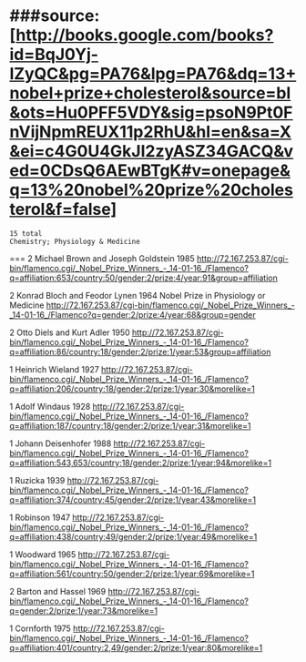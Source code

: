 
###source:
[http://books.google.com/books?id=BqJ0Yj-IZyQC&pg=PA76&lpg=PA76&dq=13+nobel+prize+cholesterol&source=bl&ots=Hu0PFF5VDY&sig=psoN9Pt0FnVijNpmREUX11p2RhU&hl=en&sa=X&ei=c4G0U4GkJI2zyASZ34GACQ&ved=0CDsQ6AEwBTgK#v=onepage&q=13%20nobel%20prize%20cholesterol&f=false]
===
	15 total
	Chemistry; Physiology & Medicine
===
2	Michael Brown and Joseph Goldstein	1985
http://72.167.253.87/cgi-bin/flamenco.cgi/_Nobel_Prize_Winners_-_14-01-16_/Flamenco?q=affiliation:653/country:50/gender:2/prize:4/year:91&group=affiliation

2	Konrad Bloch and Feodor Lynen	1964
Nobel Prize in Physiology or Medicine
http://72.167.253.87/cgi-bin/flamenco.cgi/_Nobel_Prize_Winners_-_14-01-16_/Flamenco?q=gender:2/prize:4/year:68&group=gender

2	Otto Diels and Kurt Adler	1950
http://72.167.253.87/cgi-bin/flamenco.cgi/_Nobel_Prize_Winners_-_14-01-16_/Flamenco?q=affiliation:86/country:18/gender:2/prize:1/year:53&group=affiliation

1	Heinrich Wieland	1927
http://72.167.253.87/cgi-bin/flamenco.cgi/_Nobel_Prize_Winners_-_14-01-16_/Flamenco?q=affiliation:206/country:18/gender:2/prize:1/year:30&morelike=1

1	Adolf Windaus	1928
http://72.167.253.87/cgi-bin/flamenco.cgi/_Nobel_Prize_Winners_-_14-01-16_/Flamenco?q=affiliation:187/country:18/gender:2/prize:1/year:31&morelike=1

1	Johann Deisenhofer	1988
http://72.167.253.87/cgi-bin/flamenco.cgi/_Nobel_Prize_Winners_-_14-01-16_/Flamenco?q=affiliation:543,653/country:18/gender:2/prize:1/year:94&morelike=1

1	Ruzicka	1939
http://72.167.253.87/cgi-bin/flamenco.cgi/_Nobel_Prize_Winners_-_14-01-16_/Flamenco?q=affiliation:374/country:45/gender:2/prize:1/year:43&morelike=1

1	Robinson	1947
http://72.167.253.87/cgi-bin/flamenco.cgi/_Nobel_Prize_Winners_-_14-01-16_/Flamenco?q=affiliation:438/country:49/gender:2/prize:1/year:49&morelike=1

1	Woodward	1965
http://72.167.253.87/cgi-bin/flamenco.cgi/_Nobel_Prize_Winners_-_14-01-16_/Flamenco?q=affiliation:561/country:50/gender:2/prize:1/year:69&morelike=1

2	Barton and Hassel	1969
http://72.167.253.87/cgi-bin/flamenco.cgi/_Nobel_Prize_Winners_-_14-01-16_/Flamenco?q=gender:2/prize:1/year:73&morelike=1

1	Cornforth	1975
http://72.167.253.87/cgi-bin/flamenco.cgi/_Nobel_Prize_Winners_-_14-01-16_/Flamenco?q=affiliation:401/country:2,49/gender:2/prize:1/year:80&morelike=1

